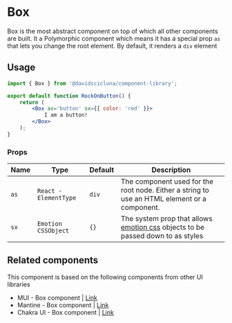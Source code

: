 # Box

Box is the most abstract component on top of which all other components are built. It a Polymorphic component which means it has a special prop `as` that lets you change the root element. By default, it renders a `div` element

## Usage

```jsx
import { Box } from '@davidscicluna/component-library';

export default function RockOnButton() {
	return (
		<Box as='button' sx={{ color: 'red' }}>
			I am a button!
		</Box>
	);
}
```

### Props

| Name | Type                  | Default | Description                                                                                                            |
| ---- | --------------------- | ------- | ---------------------------------------------------------------------------------------------------------------------- |
| `as` | `React - ElementType` | `div`   | The component used for the root node. Either a string to use an HTML element or a component.                           |
| `sx` | `Emotion CSSObject`   | `{}`    | The system prop that allows [emotion css](https://emotion.sh/docs/introduction) objects to be passed down to as styles |

## Related components

This component is based on the following components from other UI libraries

-   MUI - Box component | [Link](https://mui.com/material-ui/react-box/)
-   Mantine - Box component | [Link](https://mantine.dev/core/box/)
-   Chakra UI - Box component | [Link](https://chakra-ui.com/docs/components/box/usage)
